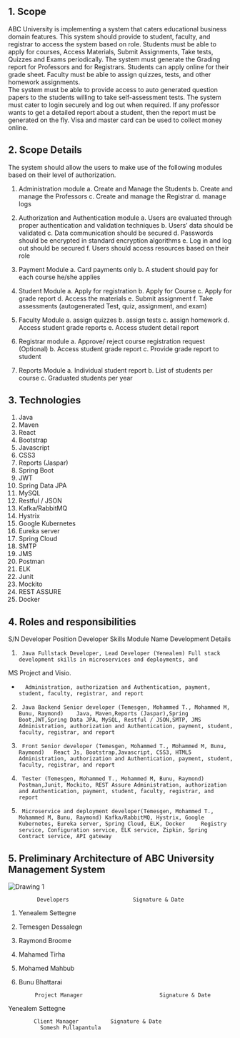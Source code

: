 ## 1.	Scope
ABC University is implementing a system that caters educational business domain features.  This system should provide to student, faculty, and registrar to access the system based on role.  Students must be able to apply for courses, Access Materials, Submit Assignments, Take tests, Quizzes and Exams periodically.  The system must generate the Grading report for Professors and for Registrars.  Students can apply online for their grade sheet.  Faculty must be able to assign quizzes, tests, and other homework assignments.  
The system must be able to provide access to auto generated question papers to the students willing to take self-assessment tests.  The system must cater to login securely and log out when required.   If any professor wants to get a detailed report about a student, then the report must be generated on the fly.   Visa and master card can be used to collect money online.  
## 2.	Scope Details
The system should allow the users to make use of the following modules based on their level of authorization.
1.	Administration module
a.	Create and Manage the Students
b.	Create and manage the Professors
c.	Create and manage the Registrar
d.	manage logs
2.	Authorization and Authentication module
a.	Users are evaluated through proper authentication and validation techniques
b.	Users’ data should be validated
c.	Data communication should be secured
d.	Passwords should be encrypted in standard encryption algorithms
e.	Log in and log out should be secured
f.	Users should access resources based on their role
3.	Payment Module
a.	Card payments only
b.	A student should pay for each course he/she applies 

4.	Student Module
a.	Apply for registration
b.	Apply for Course
c.	Apply for grade report
d.	Access the materials
e.	Submit assignment
f.	Take assessments (autogenerated Test, quiz, assignment, and exam)

5.	Faculty Module
a.	assign quizzes
b.	assign tests
c.	assign homework
d.	Access student grade reports
e.	Access student detail report
6.	Registrar module
a.	Approve/ reject course registration request (Optional)
b.	Access student grade report
c.	Provide grade report to student
7.	Reports Module
a.	Individual student report
b.	List of students per course 
c.	Graduated students per year

## 3.	Technologies
1.	Java
2.	Maven 
3.	React 
4.	Bootstrap
5.	Javascript
6.	CSS3
7.	Reports (Jaspar)
8.	Spring Boot 
9.	JWT 
10.	Spring Data JPA
11.	MySQL
12.	Restful / JSON 
13.	Kafka/RabbitMQ
14.	Hystrix
15.	Google Kubernetes
16.	Eureka server
17.	Spring Cloud
18.	SMTP
19.	JMS
20.	Postman
21.	ELK 
22.	Junit 
23.	Mockito
24.	REST ASSURE
25.	Docker

## 4.	Roles and responsibilities 

S/N	Developer Position	Developer Skills	Module Name	Development Details
1.		Java Fullstack Developer, Lead Developer (Yenealem)	Full stack development skills in microservices and deployments, and
MS Project and Visio.
-		Administration, authorization and Authentication, payment, student, faculty, registrar, and report	
2.		Java Backend Senior developer (Temesgen, Mohammed T., Mohammed M, Bunu, Raymond)	Java, Maven,Reports (Jaspar),Spring Boot,JWT,Spring Data JPA, MySQL, Restful / JSON,SMTP, JMS	Administration, authorization and Authentication, payment, student, faculty, registrar, and report	
3.		Front Senior developer (Temesgen, Mohammed T., Mohammed M, Bunu, Raymond)	React Js, Bootstrap,Javascript, CSS3, HTML5	Administration, authorization and Authentication, payment, student, faculty, registrar, and report 	
4.		Tester (Temesgen, Mohammed T., Mohammed M, Bunu, Raymond)	Postman,Junit, Mockito, REST Assure	Administration, authorization and Authentication, payment, student, faculty, registrar, and report 	
5.		Microservice and deployment developer(Temesgen, Mohammed T., Mohammed M, Bunu, Raymond)	Kafka/RabbitMQ, Hystrix, Google Kubernetes, Eureka server, Spring Cloud, ELK, Docker	 Registry service, Configuration service, ELK service, Zipkin, Spring Contract service, API gateway	

 
## 5.	Preliminary Architecture of ABC University Management System
  
 ![Drawing 1](https://user-images.githubusercontent.com/57996562/193962526-75ccccfb-7155-4ba7-9b73-06c76290e5f4.jpeg)

             Developers			           Signature & Date 
1.	Yenealem Settegne
2.	Temesgen Dessalegn
3.	Raymond Broome
4.	Mahamed Tirha
5.	Mohamed Mahbub
6.	Bunu Bhattarai

             Project Manager		                Signature & Date 
Yenealem Settegne

            Client Manager 			Signature & Date 
              Somesh Pullapantula
